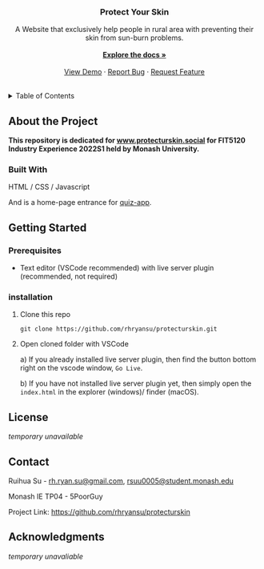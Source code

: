 <div align="center">

  <h3 align="center">Protect Your Skin</h3>

  <p align="center">
    A Website that exclusively help people in rural area with preventing their skin from sun-burn problems.
    <br /><br />
    <a href="https://github.com/rhryansu/protecturskin"><strong>Explore the docs »</strong></a>
    <br />
    <br />
    <a href="https://github.com/rhryansu/protecturskin">View Demo</a>
    ·
    <a href="https://github.com/rhryansu/protecturskin/issues">Report Bug</a>
    ·
    <a href="https://github.com/rhryansu/protecturskin/issues">Request Feature</a>
  </p>
</div>
<br />

<!-- TABLE OF CONTENTS -->
<details>
  <summary>Table of Contents</summary>
  <ol>
    <li>
      <a href="#about-the-project">About The Project</a>
      <ul>
        <li><a href="#built-with">Built With</a></li>
      </ul>
    </li>
    <li>
      <a href="#getting-started">Getting Started</a>
      <ul>
        <li><a href="#prerequisites">Prerequisites</a></li>
        <li><a href="#installation">Installation</a></li>
      </ul>
    </li>
    <li><a href="#license">License</a></li>
    <li><a href="#contact">Contact</a></li>
    <li><a href="#acknowledgments">Acknowledgments</a></li>
  </ol>
</details>

## About the Project

**This repository is dedicated for www.protecturskin.social for FIT5120 Industry Experience 2022S1 held by Monash University.**

### Built With

HTML / CSS / Javascript

And is a home-page entrance for [quiz-app](https://github.com/rhryansu/quiz-app).



## Getting Started


### Prerequisites

* Text editor (VSCode recommended) with live server plugin (recommended, not required)


### installation

1. Clone this repo

   ```git clone https://github.com/rhryansu/protecturskin.git```

2. Open cloned folder with VSCode

   a) If you already installed live server plugin, then find the button bottom right on the vscode window, `Go Live`.

   b) If you have not installed live server plugin yet, then simply open the `index.html`  in the explorer (windows)/ finder (macOS).



## License

*temporary unavailable*



## Contact

Ruihua Su - rh.ryan.su@gmail.com, rsuu0005@student.monash.edu

Monash IE TP04 - 5PoorGuy

Project Link: https://github.com/rhryansu/protecturskin



## Acknowledgments

*temporary unavaliable*
